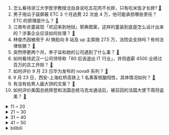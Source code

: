 1. 怎么看待浙江大学医学教授沈岳良说吃五花肉不长胖，只有吃米饭才长胖? [:link:](https://www.zhihu.com/question/487456654)
2. 男子用瓜子袋屏蔽 ETC 3 个月逃费 22 次逾 4 万，他可能承担哪些责任？ETC 的原理是什么？ [:link:](https://www.zhihu.com/question/488204110)
3. 江南布衣童装现「欢迎来到地狱」邪典图案，这样的童装到底是怎么设计出来的？涉事企业应该如何处理？ [:link:](https://www.zhihu.com/question/488394485)
4. 林俊杰因被用于 AI 换脸向 B 站及 up 主索赔 27.5 万，法院会支持吗？有何法律依据？ [:link:](https://www.zhihu.com/question/488523636)
5. 突然停更两个月，李子柒和她的公司遇到了什么事？ [:link:](https://www.zhihu.com/question/487698213)
6. 如何看待武汉一公司领导称「80 后该退出 IT 行业」，并将底薪 4500 业绩过百万的员工开除？ [:link:](https://www.zhihu.com/question/487974179)
7. 如何评价 9 月 23 日华为发布的 nova9 系列？ [:link:](https://www.zhihu.com/question/488556600)
8. 9 月 23 日，西安-上海虹桥高铁上 1 名乘客核酸阳性，具体情况如何？ [:link:](https://www.zhihu.com/question/488585925)
9. 有没有给男人画大饼的文案？ [:link:](https://www.zhihu.com/question/481182054)
10. 如何评价美国总统拜登和法国总统马克龙通话后，被召回的法国大使下周将返美？ [:link:](https://www.zhihu.com/question/488435510)
<details>
<summary>11 ~ 20</summary>

11. 如何看待被「双开」的江苏省政法委原书记王立科曾想让《人民的名义》停播？ [:link:](https://www.zhihu.com/question/488475499)
12. 未来2年，谁最有可能成为10倍牛股？ [:link:](https://www.zhihu.com/question/486815698)
13. 如何评价任天堂 2021 年 9 月 24 日的直面会，有哪些值得关注的消息？ [:link:](https://www.zhihu.com/question/488385049)
14. 如何看待csgo更新后沙二中路无法中门对狙? [:link:](https://www.zhihu.com/question/488263904)
15. Windows有哪些神级软件？ [:link:](https://www.zhihu.com/question/465494790)
16. 如何看待调查数据显示「近 6 成消费者吃不完月饼」？中秋节之后，月饼都去哪儿了？ [:link:](https://www.zhihu.com/question/488314005)
17. 你曾被哪个句子治愈过？ [:link:](https://www.zhihu.com/question/454759562)
18. 如何看待「会哭的孩子有糖吃」？ [:link:](https://www.zhihu.com/question/278871491)
19. 如何看待《明日方舟》第九章反派蔓德拉的表现？ [:link:](https://www.zhihu.com/question/487540256)
20. 25岁上下的女生抗初老需要很用力吗？ [:link:](https://www.zhihu.com/question/413717392)
</details>
<details>
<summary>21 ~ 30</summary>

21. 教育部称 97.5% 的家长对新学期减负满意，双减工作具体成效如何？ [:link:](https://www.zhihu.com/question/488464188)
22. 大学生平价水乳有哪些可以选择？ [:link:](https://www.zhihu.com/question/54736638)
23. 有什么可以提升幸福感的家居好物推荐一下？ [:link:](https://www.zhihu.com/question/440273407)
24. 你有哪些让人瞬间清醒的句子? [:link:](https://www.zhihu.com/question/487735885)
25. 你是怎么放弃一个喜欢了很久的人，没有了他之后你过得怎么样？ [:link:](https://www.zhihu.com/question/473417875)
26. 有哪些一针见血深入灵魂的文案? [:link:](https://www.zhihu.com/question/479357940)
27. 一个女生长相普通，但是很会穿搭，能加分吗？ [:link:](https://www.zhihu.com/question/478786202)
28. 摩托车司机避让闯红灯老人摔倒身亡，交警表示驾驶员负主责，行人负次责，为何会这样认定？如何避免此类事故？ [:link:](https://www.zhihu.com/question/488299450)
29. 曹操出行因绘制不完整中国地图被罚 20 万，会给企业带来哪些警示？ [:link:](https://www.zhihu.com/question/488500018)
30. 因「领导不同意」，67 岁老太 12 年无法办理退休，如何从法律角度解读此事？ [:link:](https://www.zhihu.com/question/487028075)
</details>
<details>
<summary>31 ~ 40</summary>

31. 教育版ipad为何如此便宜？ [:link:](https://www.zhihu.com/question/270264935)
32. 如何看待贵州一学校称「出于安全」禁带月饼，没收后堆满一地？这样做合理吗？怎么有效解决校园食品安全问题？ [:link:](https://www.zhihu.com/question/488310354)
33. 如何看待中国「将不再新建境外煤电」，对目前国内的各大能源企业会有何影响？ [:link:](https://www.zhihu.com/question/488367544)
34. 如何看待重庆一女子因喝多了水，开会跑两趟厕所而被领导公开批评「总有人开会的时候喜欢上厕所」？ [:link:](https://www.zhihu.com/question/488447638)
35. 2021 中国综合医院手术量排行榜公布，如何看待该排名？还有哪些信息值得关注？ [:link:](https://www.zhihu.com/question/488087529)
36. 女子连续加班 3 天，为省时拿月饼当晚餐致半夜吐血，公司需要担责吗？有什么健康又便利的加班餐？ [:link:](https://www.zhihu.com/question/488288801)
37. 为什么厨师炒的饭都是一粒一粒的，而我炒出来的就是黏糊糊的一坨？ [:link:](https://www.zhihu.com/question/478428170)
38. 如果在上海，给你一个月2万工资，你月底还能剩多少？ [:link:](https://www.zhihu.com/question/484818651)
39. 为什么婴儿明明很困却拼命反抗哄睡？ [:link:](https://www.zhihu.com/question/326867217)
40. 什么工作比较舒服又比较有趣，适合抗压能力弱，交往能力弱，处事能力弱的人做? [:link:](https://www.zhihu.com/question/485464893)
</details>
<details>
<summary>41 ~ 50</summary>

41. 如何看待重庆公务员辞去工作到非洲保护狮子？你有过为了梦想放弃一切的经历吗？ [:link:](https://www.zhihu.com/question/485896085)
42. 十一期间北京环球影城人均消费或超 3000 元，你打算去玩吗？预算控制在多少比较合适？ [:link:](https://www.zhihu.com/question/488429134)
43. 游戏《原神》里，雷电将军为什么把剑插在胸里？ [:link:](https://www.zhihu.com/question/486663477)
44. 广东一村公告落实生育补贴「每生 1 个小孩资助 9 万元」，如何看待这一举措，会带来哪些实际的影响？ [:link:](https://www.zhihu.com/question/488305085)
45. 微波炉和家用电烤箱的使用区别有哪些？ [:link:](https://www.zhihu.com/question/289698824)
46. 如何看待荣耀手机市场份额恢复至 16.2%，4K-8K 价格段手机销量第三？ [:link:](https://www.zhihu.com/question/488375606)
47. 如何看待男子花 10 万替网恋女友「赎身」后又被骗 30 万？女友需承担哪些法律责任？ [:link:](https://www.zhihu.com/question/488279402)
48. 如何评价张云雷在腾讯新闻节目《一个人的音乐会》中的表现？ [:link:](https://www.zhihu.com/question/488276195)
49. 送女友哪些礼物绝不会出错？ [:link:](https://www.zhihu.com/question/392954061)
50. 胖会使自己自卑吗？ [:link:](https://www.zhihu.com/question/482636271)
</details><details>
<summary>bilibili</summary>

1. 朱军性侵案反转，他赢了官司，但已经没人在乎他的清白！【洞察社会系列50】 [:link:](//www.bilibili.com/video/BV1TL41147kb)
2. 什么样的神仙早餐，能让瘦小的湖南妹子连吃2碗？ [:link:](//www.bilibili.com/video/BV1k341127sE)
3. 你这健康码有问题啊 [:link:](//www.bilibili.com/video/BV1wL41147pn)
4. 帅小伙为了尝试到最好吃的棒棒鸡，花重金5元买来配方，成品绝了！ [:link:](//www.bilibili.com/video/BV1FL4y1h7jZ)
5. 30分钟,UP主被电话诈骗了16万！！！ [:link:](//www.bilibili.com/video/BV1qP4y1Y7sH)
6. 苹果A15性能分析：它几乎征服了原神！ [:link:](//www.bilibili.com/video/BV1ih411n7BR)
7. 𝘼𝙡𝙖𝙣 𝙒𝙝𝙖𝙩'𝙨 𝙪𝙥 [:link:](//www.bilibili.com/video/BV1Zb4y127U4)
8. 请 把 我 埋 在 ，这 时 光 里 ... [:link:](//www.bilibili.com/video/BV1XP4y1h7Y2)
9. 十秒过后的我：？？？ [:link:](//www.bilibili.com/video/BV1zP4y1h7Lz)
10. 中秋节，记得吃冰皮月饼哦~ [:link:](//www.bilibili.com/video/BV1i34112729)
<details>
<summary>11 ~ 20</summary>

11. 没想到吧！我居然登顶了？？？ [:link:](//www.bilibili.com/video/BV1RA411F7ha)
12. 二粒说既然都用两个模具了,去年那样用太浪费了,不如让她试试【提摩西小队】 [:link:](//www.bilibili.com/video/BV1Kq4y1f7TH)
13. 花好月圆会 | 正片全程回顾 [:link:](//www.bilibili.com/video/BV1PU4y1A7iA)
14. 【罗翔】中秋节关于月亮与正义的小思考 [:link:](//www.bilibili.com/video/BV15g411c7c8)
15. 【忍唱大挑战】当年传唱度过亿的经典神曲，DNA真的控制不住动了！（第一弹） [:link:](//www.bilibili.com/video/BV1mM4y1g7U2)
16. 【时代少年团】街头采访之中秋特辑 [:link:](//www.bilibili.com/video/BV14Q4y1z7ZB)
17. 一手拿不动！超大M7和牛战斧牛排，从天亮烤到了天黑(｡ì _ í｡) [:link:](//www.bilibili.com/video/BV1xM4y137or)
18. 「斩雾破竹」——《原神》稻妻OST战斗音乐MV [:link:](//www.bilibili.com/video/BV1Eq4y1f7r9)
19. 不装了！电视购物公然侮辱智商【阅片无数Ⅱ 19】 [:link:](//www.bilibili.com/video/BV1mR4y1H7H4)
20. 决战刘谦！魔术VS超高速摄影机，能拍到破绽吗？ [:link:](//www.bilibili.com/video/BV1Uh411p7r3)
</details>
<details>
<summary>21 ~ 30</summary>

21. 一刀下去，我的心在滴血！ [:link:](//www.bilibili.com/video/BV1R34y1S7e5)
22. “河南卫视！杀 热 搜 杀 上 瘾 了 ？ ！” [:link:](//www.bilibili.com/video/BV1RM4y1g7ej)
23. 史上最离谱随机挑战！居然被周淑怡反向蹭饭了…【第四期】 [:link:](//www.bilibili.com/video/BV1gP4y1h7yA)
24. 「小白」 iPhone 13系列全面测评：你想看的都在这了！ [:link:](//www.bilibili.com/video/BV1vf4y1E77r)
25. 大唐Gang 2.0 [:link:](//www.bilibili.com/video/BV1Pq4y1K73W)
26. 今天偶尔分享一下日常的早餐，平时我跟大家话也不多，今天说几句心里话。 [:link:](//www.bilibili.com/video/BV1SL4y187mC)
27. 这一刻！我等了20年！ [:link:](//www.bilibili.com/video/BV18h411n7H4)
28. 【腾讯】买正版=活该被割？我就看盗版怎么了？正版如何死在了资本的手里。 [:link:](//www.bilibili.com/video/BV1hQ4y1z7Ya)
29. 【小泽】iPhone 13 Pro首发评测：官网没骗我，真是强得很 [:link:](//www.bilibili.com/video/BV1MR4y1p7qh)
30. 华农兄弟：丰收季到了，邀兄弟来帮忙，让他体验一下劳动过后的快乐 [:link:](//www.bilibili.com/video/BV1bv41137dK)
</details>
<details>
<summary>31 ~ 40</summary>

31. 石榴上有个小开关，勺子轻轻一敲，石榴籽全部脱落，1分钟剥一盘 [:link:](//www.bilibili.com/video/BV1vq4y1f7Ba)
32. 别点赞啦！我现在满脑子都是烟头！ [:link:](//www.bilibili.com/video/BV1k44y1b7yX)
33. 3句话，让你从社交恐惧→社交牛逼 | 奸商套路分享 [:link:](//www.bilibili.com/video/BV1mh411p79S)
34. 一场黄梅戏炸出多少毒瘤粉丝？ [:link:](//www.bilibili.com/video/BV1gq4y1P7Je)
35. 我 真 的 不 想 开 学！第一天当老师，就想辞职....... [:link:](//www.bilibili.com/video/BV1sQ4y1k7K8)
36. 周杰伦的一句还行，让我写下这首《还行》，可还行 [:link:](//www.bilibili.com/video/BV1C34y1S7aT)
37. 兑现承诺，花了12个小时，做了一盘银芽镶肉 [:link:](//www.bilibili.com/video/BV1XL411x7mN)
38. 卧槽！你可以永远相信爸妈的审美！ [:link:](//www.bilibili.com/video/BV1cL4y1878C)
39. 一口气买100个B站福袋 究竟能中大奖吗？！ [:link:](//www.bilibili.com/video/BV1FL4y1h7La)
40. 《中 秋 节 的 游 戏 》 [:link:](//www.bilibili.com/video/BV1oM4y1g7vP)
</details>
<details>
<summary>41 ~ 50</summary>

41. 八元可以吃一百串？老板血亏我赚了？ [:link:](//www.bilibili.com/video/BV1Bf4y1E78j)
42. 双 雄 6：真 假 清 歌 与，有内鬼终止交易！ [:link:](//www.bilibili.com/video/BV1K3411m7Gp)
43. 【医学博士】后背、下巴全是痘怎么办？I 身上的痘痘如何治疗？ [:link:](//www.bilibili.com/video/BV1j3411271B)
44. 买光肯德基4家店的月饼送环卫工人，是怎样的体验？ [:link:](//www.bilibili.com/video/BV1W44y1471h)
45. 我问你的是火锅海底捞，你明白吗？ [:link:](//www.bilibili.com/video/BV1AQ4y1k7XQ)
46. 泰拉瑞亚 萌新生存 7 [:link:](//www.bilibili.com/video/BV1hf4y1w7pY)
47. 【高能特效】中 秋 杰 [:link:](//www.bilibili.com/video/BV1GL4y187N1)
48. 【A-SOUL/贝&珈&嘉】太潮啦！师徒三人演绎《隔岸 (DJ)》 [:link:](//www.bilibili.com/video/BV1M64y1a7zh)
49. 《崩坏3》梅比乌斯实验室 [:link:](//www.bilibili.com/video/BV1zL411x7Pf)
50. 当所有玩家都「超级退化」成为了美西螈！！ [:link:](//www.bilibili.com/video/BV1Sh411p7dD)
</details>
<details>
<summary>51 ~ 60</summary>

51. iphone13真的香吗？使用了一天来分享一下我的感受！ [:link:](//www.bilibili.com/video/BV1rb4y1y77u)
52. 我竟然这么简单复刻了周黑鸭？？！藕多放点啊！！！！！！有手就能成功的感觉真棒 [:link:](//www.bilibili.com/video/BV1k341127s5)
53. 一刀下去花光20年存款，给80岁老爸治癌症必要吗？ [:link:](//www.bilibili.com/video/BV1Gv411A7K4)
54. 中秋假期去超市囤货,打烊半价,大薅特薅,成功白嫖!无广试吃员/美食探店 [:link:](//www.bilibili.com/video/BV1nM4y137ft)
55. 白宫版"甄嬛传”，奥巴马直呼内行！美国政坛大戏《纸牌屋》第1期 [:link:](//www.bilibili.com/video/BV1cQ4y1673Z)
56. lol盖伦武道会：我堂堂德玛西亚将军，带把枪防身也很正常吧！ [:link:](//www.bilibili.com/video/BV1Q64y1b7zW)
57. 颠覆认知！iPhone13全系体验，看见手机影像系统的未来？ [:link:](//www.bilibili.com/video/BV1Zq4y1A7AD)
58. 3个月缴枪70万支，中国如何从合法持枪到全民禁枪的？ [:link:](//www.bilibili.com/video/BV1G64y187yf)
59. 弓手都是弱不禁风的纤瘦妹子？还原古代真实的弓手 [:link:](//www.bilibili.com/video/BV1JT4y1Z7qX)
60. 猛女版《新宝岛》 [:link:](//www.bilibili.com/video/BV1Wg411c7Kc)
</details>
<details>
<summary>61 ~ 70</summary>

61. 羞 辱 [:link:](//www.bilibili.com/video/BV1u44y1b7RM)
62. 锁住小潮院长 [:link:](//www.bilibili.com/video/BV1wU4y1A7dm)
63. 如何坐飞机，没坐过飞机的可以学习一下 [:link:](//www.bilibili.com/video/BV1A64y1a7XW)
64. 【原神动画】心海书记舞 [:link:](//www.bilibili.com/video/BV1bP4y1h7dC)
65. 大雄：哆啦a梦我好像失眠了 [:link:](//www.bilibili.com/video/BV1sf4y1P71q)
66. 😇寄！明月！🌕 [:link:](//www.bilibili.com/video/BV16Q4y1r7xi)
67. 西游记序曲《云宫迅音》四人一琴小乐队/朱奇改编/朱奇、丁一鸣、王帅、郑乾师徒排练现场 [:link:](//www.bilibili.com/video/BV1oQ4y1r7UZ)
68. 过了20年才知道，一句“我养你”是周星驰说给谁的... [:link:](//www.bilibili.com/video/BV12g411c7zo)
69. 【SERGEY谢尔盖】👍中秋快乐！解锁中秋惊喜菜单！自制月饼，软烂脱骨的家常炖肘子配凉拌藕片|烹饪过程&咀嚼音助眠 [:link:](//www.bilibili.com/video/BV1JR4y1p7hw)
70. 漠叔下海拍片搞宣传，一路上受到渔民的热情款待，主动送食物品尝 [:link:](//www.bilibili.com/video/BV14f4y1E7bs)
</details>
<details>
<summary>71 ~ 80</summary>

71. 男朋友起床，家里突然出现一群陌生女人，结果居然… [:link:](//www.bilibili.com/video/BV1FQ4y1k7j2)
72. 恭喜嘉然100万粉丝！嘉心糖翻唱《猫中毒》 [:link:](//www.bilibili.com/video/BV1T34112783)
73. 发生了啥？拜登约翰逊会晤期间突然清场 [:link:](//www.bilibili.com/video/BV1xL4y187TX)
74. 【猛男舞团】月下三兄贵 [:link:](//www.bilibili.com/video/BV1Wq4y1P7jP)
75. “五年！你知道崩3这五年我怎么过来的嘛？！” [:link:](//www.bilibili.com/video/BV1gq4y1K72X)
76. 花了6个小时，国宴大厨展示传说中的宫廷菜，龙皇夜宴 [:link:](//www.bilibili.com/video/BV1x341127iM)
77. 司马南：反对共同富裕的势头，来势不小啊！ [:link:](//www.bilibili.com/video/BV17q4y1f7xT)
78. 【配音 表演 翻唱】一人两役芭比真假公主《I am a girl like you》 [:link:](//www.bilibili.com/video/BV1t341127KP)
79. 在永生世界寻找死亡的奥义，什么可以改变一个人的本质！ [:link:](//www.bilibili.com/video/BV1K3411m7c6)
80. 【白敬亭】再水一期，环球影城游记！ [:link:](//www.bilibili.com/video/BV1SP4y1h7er)
</details>
<details>
<summary>81 ~ 90</summary>

81. 超 市 大 清 洗 [:link:](//www.bilibili.com/video/BV1wq4y1K71S)
82. 《黄梅戏》说到做到，大家要的完整版来了！ [:link:](//www.bilibili.com/video/BV1Hq4y1P7e4)
83. 【招行特供】人间匆忙，不如回眸静望 ❀花月成双❀ [:link:](//www.bilibili.com/video/BV1FP4y1a7tL)
84. 【自制兄弟情oc动画】《ETERNO》不会吧不会吧真有人看标题入吗？ [:link:](//www.bilibili.com/video/BV1hq4y1f71X)
85. 厨师长教你：“姜葱煎蟹”的家常做法，蟹香汁浓，鲜味十足 [:link:](//www.bilibili.com/video/BV12L411W7dV)
86. 《色孽》中——6.11传播淫秽物品牟利案抓捕纪实！ [:link:](//www.bilibili.com/video/BV1kv41137bx)
87. 骗男友买了PS5…结果送他玩具游戏机？他又让我拼了两天乐高！ [:link:](//www.bilibili.com/video/BV1L64y1a7Sn)
88. 无脸羊羊生中最难忘的一天 [:link:](//www.bilibili.com/video/BV1LL41147px)
89. 【独家视频】习近平：中国不会称王称霸 [:link:](//www.bilibili.com/video/BV1uM4y137ck)
90. 过节了，2人花90元点两份大骨头，大口吃肉真过瘾 [:link:](//www.bilibili.com/video/BV1Bf4y1n75M)
</details>
<details>
<summary>91 ~ 100</summary>

91. 我必须立刻加入战场【水无月菌】 [:link:](//www.bilibili.com/video/BV1FR4y1p7MV)
92. 试吃一条非常凶猛的裸胸鳝，皮比猪皮还厚，出锅后打脸了 [:link:](//www.bilibili.com/video/BV1nL411x79i)
93. 【战双帕弥什】新版本「湮灭残昼」PV公开 [:link:](//www.bilibili.com/video/BV1zM4y1g7YU)
94. 【小雅】美剧《行尸走肉》1-11季全剧解说合集 [:link:](//www.bilibili.com/video/BV1yg411c7f5)
95. 震惊！神秘掌机竟让明日香废寝忘食！ [:link:](//www.bilibili.com/video/BV1sM4y137FD)
96. 帝企鹅口渴了怎么办，原地吃口雪吗？ [:link:](//www.bilibili.com/video/BV1U341127zv)
97. 【暴走大事件第八季】17 王尼玛发明睡觉神器，张全蛋质检iphone13（红） [:link:](//www.bilibili.com/video/BV13L41147fn)
98. 【鹅城说唱对决】汤师爷vs张麻子 [:link:](//www.bilibili.com/video/BV1Qq4y1N7Be)
99. 【原神整活】女士：好家伙，巴巴托斯大人从蒙德飞过来就为了看我一眼？ [:link:](//www.bilibili.com/video/BV1wh411W7i8)
100. 【中秋奇妙游】嫦娥宇航员牵手，河南卫视《广寒宫》完整版 [:link:](//www.bilibili.com/video/BV1Uq4y1N7R4)
</details></details>